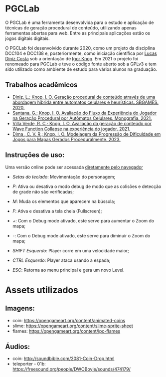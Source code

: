# PGCLab
O PGCLab é uma ferramenta desenvolvida para o estudo e aplicação de técnicas de geração procedural de conteúdo, utilizando apenas ferramentas abertas para web. Entre as principais aplicações estão os jogos digitais digitais.

O PGCLab foi desenvolvido durante 2020, como um projeto da disciplina DCC104 e DCC138 e, posteriormente, como iniciação científica por [Lucas Diniz Costa](https://github.com/lucasdinizcosta) sob a orientação de [Igor Knop](https://github.com/igorknop). Em 2021 o projeto foi renomeado para PGCLab e teve o código fonte aberto sob a GPLv3 e tem sido utilizado como ambiente de estudo para vários alunos na graduação.

## Trabalhos acadêmicos
* [Diniz, L.; Knop, I. O. Geração procedural de conteúdo através de uma abordagem híbrida entre automatos celulares e heurísticas. SBGAMES. 2020.](https://www.sbgames.org/proceedings2020/WorkshopG2/209761.pdf)
* [Santana, G.; Knop, I. O. Avaliação do Fluxo da Experiência do Jogador na Geração Procedural por Autômatos Celulares. Monografia. 2021. ](http://monografias.ice.ufjf.br/tcc-web/downloadPdf?id=559)
* [Villa Verde, R. C.; Knop, I. O. Avaliação da geração de conteúdo por Wave Function Collapse na experiência do jogador. 2021. ](http://monografias.ice.ufjf.br/tcc-web/downloadPdf?id=572)
* [Dima , C. V. R.; Knop, I. O. Modelagem da Progressão de Dificuldade em Jogos para Mapas Gerados Proceduralmente. 2023. ](http://monografias.ice.ufjf.br/tcc-web/downloadPdf?id=713)


##  Instruções de uso:
Uma versão online pode ser acessada [diretamente pelo navegador](https://ufjf-gamelab.github.io/pcglab/MazeRunner.html)

- *Setas do teclado*: Movimentação do personagem;</p>
- *P*: Ativa ou desativa o modo debug de modo que as colisões e detecção de grade não são verificadas;</p>
- *M*: Muda os elementos que aparecem na bússola;</p>
- *F*: Ativa e desativa a tela cheia (Fullscreen);</p>
- *+*: Com o Debug mode ativado, este serve para aumentar o Zoom do mapa;</p>
- *-*: Com o Debug mode ativado, este serve para diminuir o Zoom do mapa;</p>
- *SHIFT Esquerdo*: Player corre em uma velocidade maior;</p>
- *CTRL Esquerdo*: Player ataca usando a espada;</p>
- *ESC*: Retorna ao menu principal e gera um novo Level.</p>


# Assets utilizados

##  Imagens:
- coin: https://opengameart.org/content/animated-coins
- slime: https://opengameart.org/content/slime-sprite-sheet
- flames: https://opengameart.org/content/lpc-flames

##  Áudios:
- coin: http://soundbible.com/2081-Coin-Drop.html
- teleporter - 01b: https://freesound.org/people/DWOBoyle/sounds/474179/

